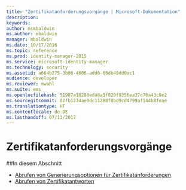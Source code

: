 ```yaml
---
title: "Zertifikatanforderungsvorgänge | Microsoft-Dokumentation"
description: 
keywords: 
author: msmbaldwin
ms.author: mbaldwin
manager: mbaldwin
ms.date: 10/17/2016
ms.topic: reference
ms.prod: identity-manager-2015
ms.service: microsoft-identity-manager
ms.technology: security
ms.assetid: a664b275-3b86-4606-add6-66db49dd0ac1
audience: developer
ms.reviewer: mwahl
ms.suite: ems
ms.openlocfilehash: 51987a10288eda8a5f020f9356ea37c76a43c9e2
ms.sourcegitcommit: 02fb1274ae0dc11288f8bd9cd4799af144b8feae
ms.translationtype: HT
ms.contentlocale: de-DE
ms.lasthandoff: 07/13/2017
---
```

# <a name="certificate-request-operations"></a>Zertifikatanforderungsvorgänge

##<a name="in-this-section"></a>In diesem Abschnitt

- [Abrufen von Generierungsoptionen für Zertifikatanforderungen](get-certificate-request-generation-options.md)
- [Abrufen von Zertifikatantworten](get-certificate-responses.md)
